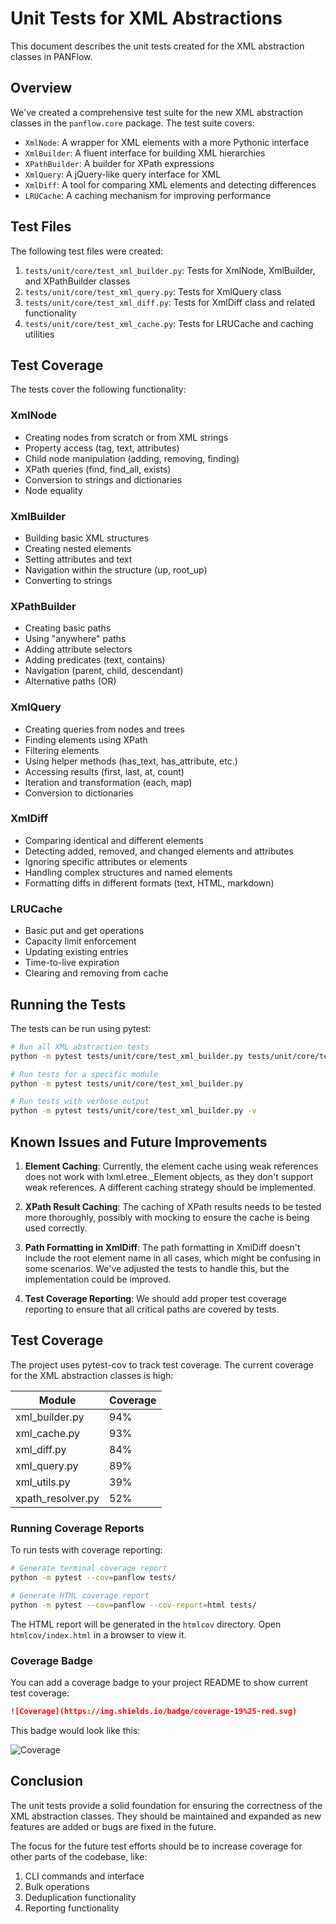 # Unit Tests for XML Abstractions

This document describes the unit tests created for the XML abstraction classes in PANFlow.

## Overview

We've created a comprehensive test suite for the new XML abstraction classes in the `panflow.core` package. The test suite covers:

- `XmlNode`: A wrapper for XML elements with a more Pythonic interface
- `XmlBuilder`: A fluent interface for building XML hierarchies
- `XPathBuilder`: A builder for XPath expressions
- `XmlQuery`: A jQuery-like query interface for XML
- `XmlDiff`: A tool for comparing XML elements and detecting differences
- `LRUCache`: A caching mechanism for improving performance

## Test Files

The following test files were created:

1. `tests/unit/core/test_xml_builder.py`: Tests for XmlNode, XmlBuilder, and XPathBuilder classes
2. `tests/unit/core/test_xml_query.py`: Tests for XmlQuery class
3. `tests/unit/core/test_xml_diff.py`: Tests for XmlDiff class and related functionality
4. `tests/unit/core/test_xml_cache.py`: Tests for LRUCache and caching utilities

## Test Coverage

The tests cover the following functionality:

### XmlNode

- Creating nodes from scratch or from XML strings
- Property access (tag, text, attributes)
- Child node manipulation (adding, removing, finding)
- XPath queries (find, find_all, exists)
- Conversion to strings and dictionaries
- Node equality

### XmlBuilder

- Building basic XML structures
- Creating nested elements
- Setting attributes and text
- Navigation within the structure (up, root_up)
- Converting to strings

### XPathBuilder

- Creating basic paths
- Using "anywhere" paths
- Adding attribute selectors
- Adding predicates (text, contains)
- Navigation (parent, child, descendant)
- Alternative paths (OR)

### XmlQuery

- Creating queries from nodes and trees
- Finding elements using XPath
- Filtering elements
- Using helper methods (has_text, has_attribute, etc.)
- Accessing results (first, last, at, count)
- Iteration and transformation (each, map)
- Conversion to dictionaries

### XmlDiff

- Comparing identical and different elements
- Detecting added, removed, and changed elements and attributes
- Ignoring specific attributes or elements
- Handling complex structures and named elements
- Formatting diffs in different formats (text, HTML, markdown)

### LRUCache

- Basic put and get operations
- Capacity limit enforcement
- Updating existing entries
- Time-to-live expiration
- Clearing and removing from cache

## Running the Tests

The tests can be run using pytest:

```bash
# Run all XML abstraction tests
python -m pytest tests/unit/core/test_xml_builder.py tests/unit/core/test_xml_query.py tests/unit/core/test_xml_diff.py tests/unit/core/test_xml_cache.py

# Run tests for a specific module
python -m pytest tests/unit/core/test_xml_builder.py

# Run tests with verbose output
python -m pytest tests/unit/core/test_xml_builder.py -v
```

## Known Issues and Future Improvements

1. **Element Caching**: Currently, the element cache using weak references does not work with lxml.etree._Element objects, as they don't support weak references. A different caching strategy should be implemented.

2. **XPath Result Caching**: The caching of XPath results needs to be tested more thoroughly, possibly with mocking to ensure the cache is being used correctly.

3. **Path Formatting in XmlDiff**: The path formatting in XmlDiff doesn't include the root element name in all cases, which might be confusing in some scenarios. We've adjusted the tests to handle this, but the implementation could be improved.

4. **Test Coverage Reporting**: We should add proper test coverage reporting to ensure that all critical paths are covered by tests.

## Test Coverage

The project uses pytest-cov to track test coverage. The current coverage for the XML abstraction classes is high:

| Module | Coverage |
|--------|----------|
| xml_builder.py | 94% |
| xml_cache.py | 93% |
| xml_diff.py | 84% |
| xml_query.py | 89% |
| xml_utils.py | 39% |
| xpath_resolver.py | 52% |

### Running Coverage Reports

To run tests with coverage reporting:

```bash
# Generate terminal coverage report
python -m pytest --cov=panflow tests/

# Generate HTML coverage report
python -m pytest --cov=panflow --cov-report=html tests/
```

The HTML report will be generated in the `htmlcov` directory. Open `htmlcov/index.html` in a browser to view it.

### Coverage Badge

You can add a coverage badge to your project README to show current test coverage:

```markdown
![Coverage](https://img.shields.io/badge/coverage-19%25-red.svg)
```

This badge would look like this:

![Coverage](https://img.shields.io/badge/coverage-19%25-red.svg)

## Conclusion

The unit tests provide a solid foundation for ensuring the correctness of the XML abstraction classes. They should be maintained and expanded as new features are added or bugs are fixed in the future.

The focus for the future test efforts should be to increase coverage for other parts of the codebase, like:

1. CLI commands and interface
2. Bulk operations
3. Deduplication functionality
4. Reporting functionality